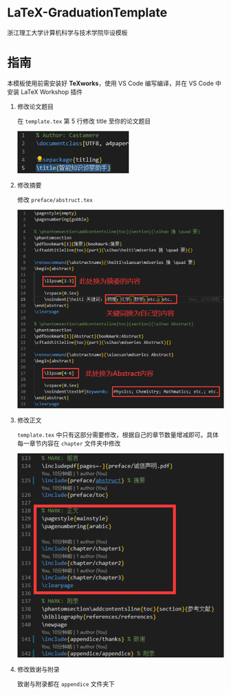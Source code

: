 # LaTeX-GraduationTemplate

浙江理工大学计算机科学与技术学院毕设模板

# 指南

本模板使用前需安装好 **TeXworks**，使用 VS Code 编写编译，并在 VS Code 中安装 LaTeX Workshop 插件

1. 修改论文题目

   在 `template.tex` 第 5 行修改 title 至你的论文题目

   ![](./figure/step1.png)

2. 修改摘要

   修改 `preface/abstruct.tex`

   ![](./figure/step2.png)

3. 修改正文

   `template.tex` 中只有这部分需要修改，根据自己的章节数量增减即可。具体每一章节内容在 `chapter` 文件夹中修改

   ![](./figure/step3.png)

4. 修改致谢与附录

   致谢与附录都在 `appendice` 文件夹下

